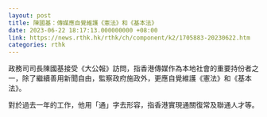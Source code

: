 ```yaml
---
layout: post
title: 陳國基：傳媒應自覺維護《憲法》和《基本法》
date: 2023-06-22 18:17:13.000000000 +08:00
link: https://news.rthk.hk/rthk/ch/component/k2/1705883-20230622.htm
categories: rthk
---
```


政務司司長陳國基接受《大公報》訪問，指香港傳媒作為本地社會的重要持份者之一，除了繼續善用新聞自由，監察政府施政外，更應自覺維護《憲法》和《基本法》。

對於過去一年的工作，他用「通」字去形容，指香港實現通關復常及聯通人才等。
